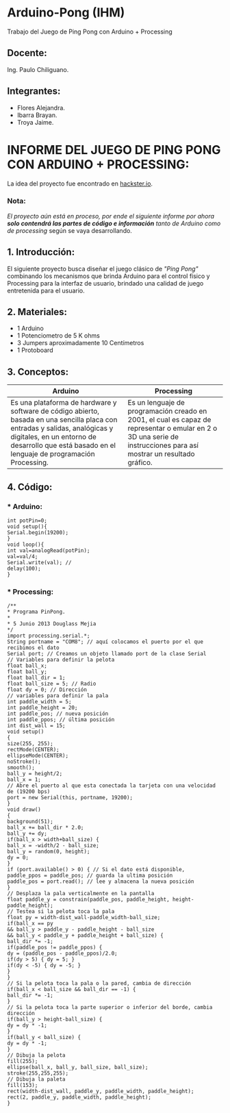 # Arduino-Pong (IHM)
Trabajo del Juego de Ping Pong con Arduino + Processing

## Docente:
Ing. Paulo Chiliguano.

## Integrantes:
- Flores Alejandra.
- Ibarra Brayan.
- Troya Jaime.

# INFORME DEL JUEGO DE PING PONG CON ARDUINO + PROCESSING:

La idea del proyecto fue encontrado en [hackster.io](https://www.hackster.io "Título").

### Nota:
_El proyecto aún está en proceso, por ende el siguiente informe por ahora **solo contendrá las partes de código e información** tanto de Arduino como de processing_ según se vaya desarrollando.

## 1. Introducción:

El siguiente proyecto busca diseñar el juego clásico de _"Ping Pong"_ combinando los mecanismos que brinda Arduino para el control físico y Processing para la interfaz de usuario, brindado una calidad de juego entretenida para el usuario.

## 2. Materiales:
- 1 Arduino
- 1 Potenciometro de 5 K ohms
- 3 Jumpers aproximadamente 10 Centímetros
- 1 Protoboard

## 3. Conceptos:

Arduino | Processing
-------------------------------------------------|-------------------------------------------------
Es una plataforma de hardware y software de código abierto, basada en una sencilla placa con entradas y salidas, analógicas y digitales, en un entorno de desarrollo que está basado en el lenguaje de programación Processing. | Es un lenguaje de programación creado en 2001, el cual es capaz de representar o emular en 2 o 3D una serie de instrucciones para así mostrar un resultado gráfico.

## 4. Código:

### * Arduino:
```
int potPin=0;
void setup(){
Serial.begin(19200);
}
void loop(){
int val=analogRead(potPin);
val=val/4;
Serial.write(val); //
delay(100);
}
```
### * Processing:
```
/**
* Programa PinPong.
*
* 5 Junio 2013 Douglass Mejia
*/
import processing.serial.*;
String portname = "COM8"; // aquí colocamos el puerto por el que recibimos el dato
Serial port; // Creamos un objeto llamado port de la clase Serial
// Variables para definir la pelota
float ball_x;
float ball_y;
float ball_dir = 1;
float ball_size = 5; // Radio
float dy = 0; // Dirección
// variables para definir la pala
int paddle_width = 5;
int paddle_height = 20;
int paddle_pos; // nueva posición
int paddle_ppos; // última posición
int dist_wall = 15;
void setup()
{
size(255, 255);
rectMode(CENTER);
ellipseMode(CENTER);
noStroke();
smooth();
ball_y = height/2;
ball_x = 1;
// Abre el puerto al que esta conectada la tarjeta con una velocidad de (19200 bps)
port = new Serial(this, portname, 19200);
}
void draw()
{
background(51);
ball_x += ball_dir * 2.0;
ball_y += dy;
if(ball_x > width+ball_size) {
ball_x = -width/2 - ball_size;
ball_y = random(0, height);
dy = 0;
}
if (port.available() > 0) { // Si el dato está disponible,
paddle_ppos = paddle_pos; // guarda la ultima posición
paddle_pos = port.read(); // lee y almacena la nueva posición
}
// Desplaza la pala verticalmente en la pantalla
float paddle_y = constrain(paddle_pos, paddle_height, height-paddle_height);
// Testea si la pelota toca la pala
float py = width-dist_wall-paddle_width-ball_size;
if(ball_x == py
&& ball_y > paddle_y - paddle_height - ball_size
&& ball_y < paddle_y + paddle_height + ball_size) {
ball_dir *= -1;
if(paddle_pos != paddle_ppos) {
dy = (paddle_pos - paddle_ppos)/2.0;
if(dy > 5) { dy = 5; }
if(dy < -5) { dy = -5; }
}
}
// Si la pelota toca la pala o la pared, cambia de dirección
if(ball_x < ball_size && ball_dir == -1) {
ball_dir *= -1;
}
// Si la pelota toca la parte superior o inferior del borde, cambia dirección
if(ball_y > height-ball_size) {
dy = dy * -1;
}
if(ball_y < ball_size) {
dy = dy * -1;
}
// Dibuja la pelota
fill(255);
ellipse(ball_x, ball_y, ball_size, ball_size);
stroke(255,255,255);
// Dibuja la paleta
fill(153);
rect(width-dist_wall, paddle_y, paddle_width, paddle_height);
rect(2, paddle_y, paddle_width, paddle_height);
}
```
